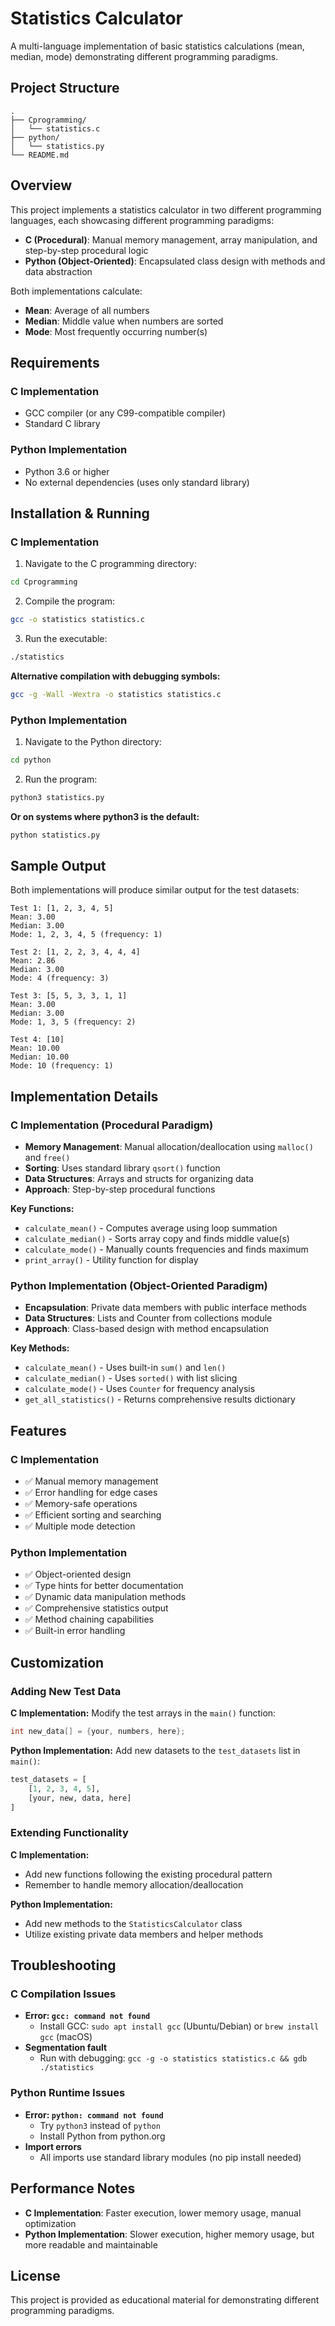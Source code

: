 # Statistics Calculator

A multi-language implementation of basic statistics calculations (mean, median, mode) demonstrating different programming paradigms.

## Project Structure

```
.
├── Cprogramming/
│   └── statistics.c
├── python/
│   └── statistics.py
└── README.md
```

## Overview

This project implements a statistics calculator in two different programming languages, each showcasing different programming paradigms:

- **C (Procedural)**: Manual memory management, array manipulation, and step-by-step procedural logic
- **Python (Object-Oriented)**: Encapsulated class design with methods and data abstraction

Both implementations calculate:
- **Mean**: Average of all numbers
- **Median**: Middle value when numbers are sorted
- **Mode**: Most frequently occurring number(s)

## Requirements

### C Implementation
- GCC compiler (or any C99-compatible compiler)
- Standard C library

### Python Implementation  
- Python 3.6 or higher
- No external dependencies (uses only standard library)

## Installation & Running

### C Implementation

1. Navigate to the C programming directory:
```bash
cd Cprogramming
```

2. Compile the program:
```bash
gcc -o statistics statistics.c
```

3. Run the executable:
```bash
./statistics
```

**Alternative compilation with debugging symbols:**
```bash
gcc -g -Wall -Wextra -o statistics statistics.c
```

### Python Implementation

1. Navigate to the Python directory:
```bash
cd python
```

2. Run the program:
```bash
python3 statistics.py
```

**Or on systems where python3 is the default:**
```bash
python statistics.py
```

## Sample Output

Both implementations will produce similar output for the test datasets:

```
Test 1: [1, 2, 3, 4, 5]
Mean: 3.00
Median: 3.00
Mode: 1, 2, 3, 4, 5 (frequency: 1)

Test 2: [1, 2, 2, 3, 4, 4, 4]
Mean: 2.86
Median: 3.00
Mode: 4 (frequency: 3)

Test 3: [5, 5, 3, 3, 1, 1]
Mean: 3.00
Median: 3.00
Mode: 1, 3, 5 (frequency: 2)

Test 4: [10]
Mean: 10.00
Median: 10.00
Mode: 10 (frequency: 1)
```

## Implementation Details

### C Implementation (Procedural Paradigm)
- **Memory Management**: Manual allocation/deallocation using `malloc()` and `free()`
- **Sorting**: Uses standard library `qsort()` function
- **Data Structures**: Arrays and structs for organizing data
- **Approach**: Step-by-step procedural functions

**Key Functions:**
- `calculate_mean()` - Computes average using loop summation
- `calculate_median()` - Sorts array copy and finds middle value(s)
- `calculate_mode()` - Manually counts frequencies and finds maximum
- `print_array()` - Utility function for display

### Python Implementation (Object-Oriented Paradigm)
- **Encapsulation**: Private data members with public interface methods
- **Data Structures**: Lists and Counter from collections module
- **Approach**: Class-based design with method encapsulation

**Key Methods:**
- `calculate_mean()` - Uses built-in `sum()` and `len()`
- `calculate_median()` - Uses `sorted()` with list slicing
- `calculate_mode()` - Uses `Counter` for frequency analysis
- `get_all_statistics()` - Returns comprehensive results dictionary

## Features

### C Implementation
- ✅ Manual memory management
- ✅ Error handling for edge cases
- ✅ Memory-safe operations
- ✅ Efficient sorting and searching
- ✅ Multiple mode detection

### Python Implementation
- ✅ Object-oriented design
- ✅ Type hints for better documentation
- ✅ Dynamic data manipulation methods
- ✅ Comprehensive statistics output
- ✅ Method chaining capabilities
- ✅ Built-in error handling

## Customization

### Adding New Test Data

**C Implementation:**
Modify the test arrays in the `main()` function:
```c
int new_data[] = {your, numbers, here};
```

**Python Implementation:**
Add new datasets to the `test_datasets` list in `main()`:
```python
test_datasets = [
    [1, 2, 3, 4, 5],
    [your, new, data, here]
]
```

### Extending Functionality

**C Implementation:**
- Add new functions following the existing procedural pattern
- Remember to handle memory allocation/deallocation

**Python Implementation:**
- Add new methods to the `StatisticsCalculator` class
- Utilize existing private data members and helper methods

## Troubleshooting

### C Compilation Issues
- **Error: `gcc: command not found`**
  - Install GCC: `sudo apt install gcc` (Ubuntu/Debian) or `brew install gcc` (macOS)
- **Segmentation fault**
  - Run with debugging: `gcc -g -o statistics statistics.c && gdb ./statistics`

### Python Runtime Issues
- **Error: `python: command not found`**
  - Try `python3` instead of `python`
  - Install Python from python.org
- **Import errors**
  - All imports use standard library modules (no pip install needed)

## Performance Notes

- **C Implementation**: Faster execution, lower memory usage, manual optimization
- **Python Implementation**: Slower execution, higher memory usage, but more readable and maintainable

## License

This project is provided as educational material for demonstrating different programming paradigms.